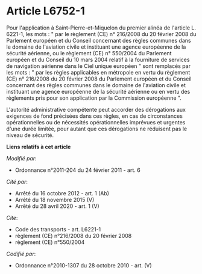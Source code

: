 # Article L6752-1

Pour l'application à Saint-Pierre-et-Miquelon du premier alinéa de l'article L. 6221-1, les mots : " par le règlement (CE) n°
216/2008 du 20 février 2008 du Parlement européen et du Conseil concernant des règles communes dans le domaine de l'aviation
civile et instituant une agence européenne de la sécurité aérienne, ou le règlement (CE) n° 550/2004 du Parlement européen et
du Conseil du 10 mars 2004 relatif à la fourniture de services de navigation aérienne dans le Ciel unique européen " sont
remplacés par les mots : " par les règles applicables en métropole en vertu du règlement (CE) n° 216/2008 du 20 février 2008
du Parlement européen et du Conseil concernant des règles communes dans le domaine de l'aviation civile et instituant une
agence européenne de la sécurité aérienne ou en vertu des règlements pris pour son application par la Commission européenne
".

L'autorité administrative compétente peut accorder des dérogations aux exigences de fond précisées dans ces règles, en cas de
circonstances opérationnelles ou de nécessités opérationnelles imprévues et urgentes d'une durée limitée, pour autant que ces
dérogations ne réduisent pas le niveau de sécurité.

**Liens relatifs à cet article**

_Modifié par_:

  - Ordonnance n°2011-204 du 24 février 2011 - art. 6

_Cité par_:

  - Arrêté du 16 octobre 2012 - art. 1 (Ab)
  - Arrêté du 18 novembre 2015 (V)
  - Arrêté du 28 avril 2020 - art. 1 (V)

_Cite_:

  - Code des transports - art. L6221-1
  - règlement (CE) n°216/2008 du 20 février 2008
  - règlement (CE) n°550/2004

_Codifié par_:

  - Ordonnance n°2010-1307 du 28 octobre 2010 - art. (V)
